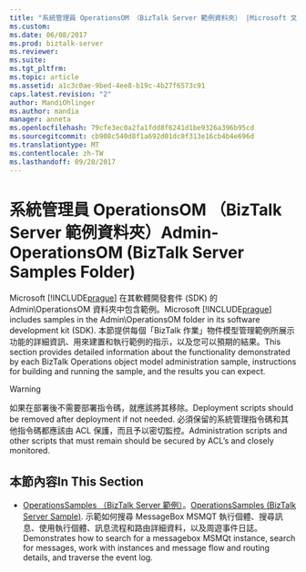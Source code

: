 ```yaml
---
title: "系統管理員 OperationsOM （BizTalk Server 範例資料夾） |Microsoft 文件"
ms.custom: 
ms.date: 06/08/2017
ms.prod: biztalk-server
ms.reviewer: 
ms.suite: 
ms.tgt_pltfrm: 
ms.topic: article
ms.assetid: a1c3c0ae-9bed-4ee8-b19c-4b27f6573c91
caps.latest.revision: "2"
author: MandiOhlinger
ms.author: mandia
manager: anneta
ms.openlocfilehash: 79cfe3ec0a2fa1fdd8f6241d1be9326a396b95cd
ms.sourcegitcommit: cb908c540d8f1a692d01dc8f313e16cb4b4e696d
ms.translationtype: MT
ms.contentlocale: zh-TW
ms.lasthandoff: 09/20/2017
---
```

# <a name="admin-operationsom-biztalk-server-samples-folder"></a><span data-ttu-id="1f48a-102">系統管理員 OperationsOM （BizTalk Server 範例資料夾）</span><span class="sxs-lookup"><span data-stu-id="1f48a-102">Admin-OperationsOM (BizTalk Server Samples Folder)</span></span>
<span data-ttu-id="1f48a-103">Microsoft [!INCLUDE[prague](../includes/prague-md.md)] 在其軟體開發套件 (SDK) 的 Admin\OperationsOM 資料夾中包含範例。</span><span class="sxs-lookup"><span data-stu-id="1f48a-103">Microsoft [!INCLUDE[prague](../includes/prague-md.md)] includes samples in the Admin\OperationsOM folder in its software development kit (SDK).</span></span> <span data-ttu-id="1f48a-104">本節提供每個「BizTalk 作業」物件模型管理範例所展示功能的詳細資訊、用來建置和執行範例的指示，以及您可以預期的結果。</span><span class="sxs-lookup"><span data-stu-id="1f48a-104">This section provides detailed information about the functionality demonstrated by each BizTalk Operations object model administration sample, instructions for building and running the sample, and the results you can expect.</span></span>  
  
> [!WARNING]
>  <span data-ttu-id="1f48a-105">如果在部署後不需要部署指令碼，就應該將其移除。</span><span class="sxs-lookup"><span data-stu-id="1f48a-105">Deployment scripts should be removed after deployment if not needed.</span></span> <span data-ttu-id="1f48a-106">必須保留的系統管理指令碼和其他指令碼都應該由 ACL 保護，而且予以密切監控。</span><span class="sxs-lookup"><span data-stu-id="1f48a-106">Administration scripts and other scripts that must remain should be secured by ACL’s and closely monitored.</span></span>  
  
## <a name="in-this-section"></a><span data-ttu-id="1f48a-107">本節內容</span><span class="sxs-lookup"><span data-stu-id="1f48a-107">In This Section</span></span>  
  
-   <span data-ttu-id="1f48a-108">[OperationsSamples （BizTalk Server 範例）](../core/operationssamples-biztalk-server-sample.md)。</span><span class="sxs-lookup"><span data-stu-id="1f48a-108">[OperationsSamples (BizTalk Server Sample)](../core/operationssamples-biztalk-server-sample.md).</span></span> <span data-ttu-id="1f48a-109">示範如何搜尋 MessageBox MSMQT 執行個體、搜尋訊息、使用執行個體、訊息流程和路由詳細資料，以及周遊事件日誌。</span><span class="sxs-lookup"><span data-stu-id="1f48a-109">Demonstrates how to search for a messagebox MSMQt instance, search for messages, work with instances and message flow and routing details, and traverse the event log.</span></span>